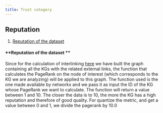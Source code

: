 ```yaml
---
title: Trust category
---
```


## Reputation
1. [Reputation of the dataset ](#reputation-of-the-dataset)

#### **Reputation of the dataset **
Since for the calculation of interlinking [here](./interlinking) we have built the graph containing all the KGs with the related external links, the function that calculates the PageRank on the node of interest (which corresponds to the KG we are analyzing) will be applied to this graph. The function used is the one made available by networkx and we pass it as input the ID of the KG whose PageRank we want to calculate. The function will return a value between 1 and 10. The closer the data is to 10, the more the KG has a high reputation and therefore of good quality. For quantize the metric, and get a value between 0 and 1, we divide the pagerank by 10.0